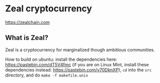 Zeal cryptocurrency
================================

https://zealchain.com

What is Zeal?
----------------

Zeal is a cryptocurrency for marginalized though ambitious communities.

How to build on ubuntu: install the dependencies here: https://pastebin.com/dT5V4fmc (if you are on Linux Mint, install these dependencies instead: https://pastebin.com/v70DknXP), `cd` into the `src` directory, and do `make -f makefile.unix`
